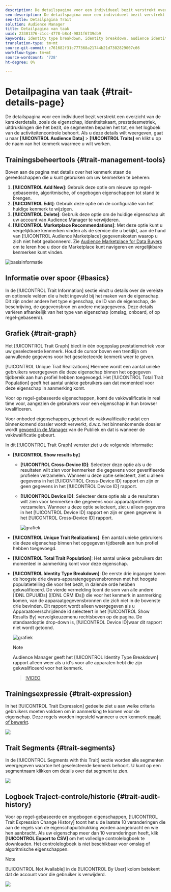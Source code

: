 ```yaml
---
description: De detailspagina voor een individueel bezit verstrekt overzicht van informatie zoals de het handelsnaam, identiteitskaart, prestatiesmetriek, uitdrukkingen die het bezit bepalen, segmenten het tot, en het logboek van de activiteitencontrole behoort. Als u deze details wilt weergeven, gaat u naar Audience Data > Traits en klikt u op de naam van het kenmerk waarmee u wilt werken.
seo-description: De detailspagina voor een individueel bezit verstrekt overzicht van informatie zoals de het handelsnaam, identiteitskaart, prestatiesmetriek, uitdrukkingen die het bezit bepalen, segmenten het tot, en het logboek van de activiteitencontrole behoort. Als u deze details wilt weergeven, gaat u naar Audience Data > Traits en klikt u op de naam van het kenmerk waarmee u wilt werken.
seo-title: Detailpagina Trait
solution: Audience Manager
title: Detailpagina van taak
uuid: 23301376-c1cc-4778-b8c4-9831f6739db9
keywords: identity type breakdown, identity breakdown, audience identity reporting, cross-device, cross-device ID, device ID
translation-type: tm+mt
source-git-commit: c761682f31c777368a21744b21d7302829007c66
workflow-type: tm+mt
source-wordcount: '728'
ht-degree: 0%

---
```



# Detailpagina van taak {#trait-details-page}

De detailspagina voor een individueel bezit verstrekt een overzicht van de karakterdetails, zoals de eigenschap, identiteitskaart, prestatiesmetriek, uitdrukkingen die het bezit, de segmenten bepalen het tot, en het logboek van de activiteitencontrole behoort. Als u deze details wilt weergeven, gaat u naar **[!UICONTROL Audience Data]** > **[!UICONTROL Traits]** en klikt u op de naam van het kenmerk waarmee u wilt werken.

## Trainingsbeheertools {#trait-management-tools}

Boven aan de pagina met details over het kenmerk staan de gereedschappen die u kunt gebruiken om uw kenmerken te beheren:

1. **[!UICONTROL Add New]**: Gebruik deze optie om nieuwe op regel-gebaseerde, algoritmische, of ongebogen eigenschappen tot stand te brengen.
2. **[!UICONTROL Edit]**: Gebruik deze optie om de configuratie van het huidige kenmerk te wijzigen.
3. **[!UICONTROL Delete]**: Gebruik deze optie om de huidige eigenschap uit uw account van Audience Manager te verwijderen.
4. **[!UICONTROL Marketplace Recommendations]**: Met deze optie kunt u vergelijkbare kenmerken vinden als de service die u bekijkt, aan de hand van [!UICONTROL Audience Marketplace] gegevenskosten waarop u zich niet hebt geabonneerd. Zie [Audience Marketplace for Data Buyers](../audience-marketplace/marketplace-data-buyers/marketplace-data-buyers.md) om te leren hoe u door de Marketplace kunt navigeren en vergelijkbare kenmerken kunt vinden.

![basisinformatie](assets/basic-trait-information.png)

## Informatie over spoor {#basics}

In de [!UICONTROL Trait Information] sectie vindt u details over de vereiste en optionele velden die u hebt ingevuld bij het maken van de eigenschap. Dit zijn onder andere het type eigenschap, de ID van de eigenschap, de beschrijving, de gegevensbron en andere metagegevens. Deze details variëren afhankelijk van het type van eigenschap (omslag, onboard, of op regel-gebaseerd).

## Grafiek {#trait-graph}

Het [!UICONTROL Trait Graph] biedt in één oogopslag prestatiemetriek voor uw geselecteerde kenmerk. Houd de cursor boven een trendlijn om aanvullende gegevens voor het geselecteerde kenmerk weer te geven.

[!UICONTROL Unique Trait Realizations] Hiermee wordt een aantal unieke gebruikers weergegeven die deze eigenschap binnen het opgegeven tijdbereik aan hun profiel hebben toegevoegd. Het [!UICONTROL Total Trait Population] geeft het aantal unieke gebruikers aan dat momenteel voor deze eigenschap in aanmerking komt.

Voor op regel-gebaseerde eigenschappen, komt de vakkwalificatie in real time voor, aangezien de gebruikers voor een eigenschap in hun browser kwalificeren.

Voor onboded eigenschappen, gebeurt de vakkwalificatie nadat een binnenkomend dossier wordt verwerkt, d.w.z. het binnenkomende dossier wordt [gevoerd in de Manager](../../faq/faq-inbound-data-ingestion.md) van de Publiek en dat is wanneer de vakkwalificatie gebeurt.

In dit [!UICONTROL Trait Graph] venster ziet u de volgende informatie:

* **[!UICONTROL Show results by]**
   * **[!UICONTROL Cross-Device ID]**: Selecteer deze optie als u de resultaten wilt zien voor kenmerken die gegevens voor geverifieerde profielen verzamelen. Wanneer u deze optie selecteert, ziet u alleen gegevens in het [!UICONTROL Cross-Device ID] rapport en zijn er geen gegevens in het [!UICONTROL Device ID] rapport.
   * **[!UICONTROL Device ID]**: Selecteer deze optie als u de resultaten wilt zien voor kenmerken die gegevens voor apparaatprofielen verzamelen. Wanneer u deze optie selecteert, ziet u alleen gegevens in het [!UICONTROL Device ID] rapport en zijn er geen gegevens in het [!UICONTROL Cross-Device ID] rapport.

      ![grafiek](assets/trait-summary.gif)

* **[!UICONTROL Unique Trait Realizations]**: Een aantal unieke gebruikers die deze eigenschap binnen het opgegeven tijdbereik aan hun profiel hebben toegevoegd.
* **[!UICONTROL Total Trait Population]**: Het aantal unieke gebruikers dat momenteel in aanmerking komt voor deze eigenschap.

* **[!UICONTROL Identity Type Breakdown]**: De eerste drie ingangen tonen de hoogste drie dwars-apparatengegevensbronnen met het hoogste populatietelling die voor het bezit, in dalende orde hebben gekwalificeerd. De vierde vermelding toont de som van alle andere [!DNL DPUUIDs] ([!DNL CRM IDs]) die voor het kenmerk in aanmerking komen, van de apparaatgegevensbronnen die zich niet in de bovenste drie bevinden. Dit rapport wordt alleen weergegeven als u Apparaatoverschrijdende id selecteert in het [!UICONTROL Show Results By] vervolgkeuzemenu rechtsboven op de pagina. De standaardoptie drop-down is, [!UICONTROL Device ID]waar dit rapport niet wordt getoond.

   ![grafiek](assets/trait-identity.png)

   >[!NOTE]
   >
   >Audience Manager geeft het [!UICONTROL Identity Type Breakdown] rapport alleen weer als u id&#39;s voor alle apparaten hebt die zijn gekwalificeerd voor het kenmerk.

   >[!VIDEO](https://video.tv.adobe.com/v/27977/)

## Trainingsexpressie {#trait-expression}

In het [!UICONTROL Trait Expression] gedeelte ziet u aan welke criteria gebruikers moeten voldoen om in aanmerking te komen voor de eigenschap. Deze regels worden ingesteld wanneer u een kenmerk [maakt of bewerkt](../../features/traits/about-trait-builder.md).

![](assets/traitExpression.png)

## Trait Segments {#trait-segments}

In de [!UICONTROL Segments with this Trait] sectie worden alle segmenten weergegeven waartoe het geselecteerde kenmerk behoort. U kunt op een segmentnaam klikken om details over dat segment te zien.

![](assets/traitSegments.png)

## Logboek Traject-controle/historie {#trait-audit-history}

Voor op regel-gebaseerde en ongebogen eigenschappen, [!UICONTROL Trait Expression Change History] toont het u de laatste 10 veranderingen die aan de regels van de eigenschapuitdrukking worden aangebracht en wie hen aanbracht. Als uw eigenschap meer dan 10 veranderingen heeft, klik **[!UICONTROL Export to CSV]** om het volledige controlelogboek te downloaden. Het controlelogboek is niet beschikbaar voor omslag of algoritmische eigenschappen.

>[!NOTE]
>
>[!UICONTROL Not Available] in de [!UICONTROL By User] kolom betekent dat de account voor die gebruiker is verwijderd.

![](assets/traitHistory.png)